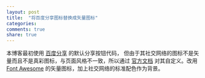 ```yaml
---
layout: post
title:  "将百度分享图标替换成矢量图标"
categories:
comments: true
share: true
---
```


本博客最初使用 [百度分享](http://share.baidu.com/) 的默认分享按钮代码，
但由于其社交网络的图标不是矢量而且不是真彩图标，与页面风格不一致，所以通过
[官方文档](http://share.baidu.com/code/advance) 对其自定义。改用
[Font Awesome](http://fontawesome.io/) 的矢量图标，加上社交网络的标准配色作为背景。
